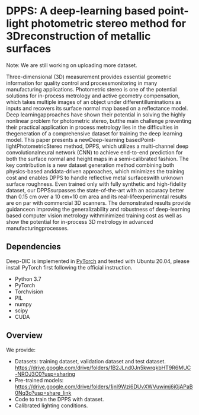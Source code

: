 # DPPS: A deep-learning based point-light photometric stereo method for 3Dreconstruction of metallic surfaces
 
Note: We are still working on uploading more dataset. <br/>

Three-dimensional (3D) measurement provides essential geometric information for quality control and processmonitoring in many manufacturing applications. Photometric stereo is one of the potential solutions for in-process metrology and active geometry compensation, which takes multiple images of an object under differentilluminations as inputs and recovers its surface normal map based on a reflectance model. Deep learningapproaches have shown their potential in solving the highly nonlinear problem for photometric stereo, butthe main challenge preventing their practical application in process metrology lies in the difficulties in thegeneration of a comprehensive dataset for training the deep learning model. This paper presents a newDeep-learning basedPoint-lightPhotometricStereo method, DPPS, which utilizes a multi-channel deep convolutionalneural network (CNN) to achieve end-to-end prediction for both the surface normal and height maps in a semi-calibrated fashion. The key contribution is a new dataset generation method combining both physics-based anddata-driven approaches, which minimizes the training cost and enables DPPS to handle reflective metal surfaceswith unknown surface roughness. Even trained only with fully synthetic and high-fidelity dataset, our DPPSsurpasses the state-of-the-art with an accuracy better than 0.15 cm over a 10 cm×10 cm area and its real-lifeexperimental results are on par with commercial 3D scanners. The demonstrated results provide guidanceon improving the generalizability and robustness of deep-learning based computer vision metrology withminimized training cost as well as show the potential for in-process 3D metrology in advanced manufacturingprocesses.<br/>


## Dependencies
Deep-DIC is implemented in [PyTorch](https://pytorch.org/) and tested with Ubuntu 20.04, please install PyTorch first following the official instruction. 
- Python 3.7 
- PyTorch
- Torchvision
- PIL
- numpy
- scipy
- CUDA

## Overview
We provide:
- Datasets: training dataset, validation dataset and test dataset.
      https://drive.google.com/drive/folders/1B2JLnd0Jn5kwrqkbHT9R6MUC-NROJ3C0?usp=sharing
- Pre-trained models:
      https://drive.google.com/drive/folders/1jnl9Wzi6DUvXWVuwimj6i0jAPaB0Nq3o?usp=share_link
- Code to train the DPPS with dataset.
- Calibrated lighting conditions.

